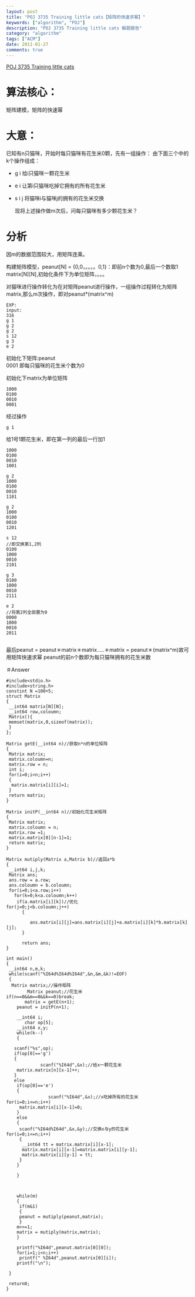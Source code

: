 ```yaml
---
layout: post
title: "POJ 3735 Training little cats【矩阵的快速求幂】"
keywords: ["algorithm", "POJ"]
description: "POJ 3735 Training little cats 解题报告"
category: "algorithm"
tags: ["ACM"]
date: 2011-01-27
comments: true
---
```


[POJ 3735 Training little cats](http://poj.org/problem?id=3735)

# 算法核心：

矩阵建模，矩阵的快速幂


# 大意：

已知有n只猫咪，开始时每只猫咪有花生米0颗，先有一组操作：
由下面三个中的k个操作组成：

*  g i 给i只猫咪一颗花生米
*  e i 让第i只猫咪吃掉它拥有的所有花生米
* s i j 将猫咪i与猫咪j的拥有的花生米交换

  现将上述操作做m次后，问每只猫咪有多少颗花生米？

 

# 分析

因m的数据范围较大，用矩阵连乘。

构建矩阵模型，peanut[N] = {0,0，。。。。0,1}：即前n个数为0,最后一个数取1
matrix[N][N],初始化条件下为单位矩阵，。。。

对猫咪进行操作转化为在对矩阵peanut进行操作，一组操作过程转化为矩阵matrix,那么m次操作，即对peanut*(matrix^m)

```
EXP:
input:
316
g 1
g 2
g 2
s 12
g 3
e 2
```

初始化下矩阵:peanut  
0001 即每只猫咪的花生米个数为0

初始化下matrix为单位矩阵

```
1000
0100
0010
0001
```
经过操作 
```
g 1
```

给1号1颗花生米，即在第一列的最后一行加1

```
1000
0100
0010
1001

g 2
1000
0100
0010
1101

g 2
1000
0100
0010
1201

s 12
//即交换第1,2列
0100
1000
0010
2101

g 3
0100
1000
0010
2111

e 2
//将第2列全部置为0
0000
1000
0010
2011


```


最后peanut = peanut＊matrix＊matrix.....＊matrix = peanut＊(matrix^m)故可用矩阵快速求幂
peanut的前n个数即为每只猫咪拥有的花生米数

＃Answer

```
#include<stdio.h>
#include<string.h>
constint N =100+5;
struct Matrix
{
 __int64 matrix[N][N];
 __int64 row,coloumn;
 Matrix(){
 memset(matrix,0,sizeof(matrix));
 }
};

Matrix getE(__int64 n)//获取n*n的单位矩阵
{
 Matrix matrix;
 matrix.coloumn=n;
 matrix.row = n;
 int i;
 for(i=0;i<n;i++)
 {
  matrix.matrix[i][i]=1;
 }
 return matrix;
}

Matrix initP(__int64 n)//初始化花生米矩阵
{
 Matrix matrix;
 matrix.coloumn = n;
 matrix.row =1;
 matrix.matrix[0][n-1]=1;
 return matrix;
}

Matrix mutiply(Matrix a,Matrix b)//返回a*b
{
 __int64 i,j,k;
 Matrix ans;
 ans.row = a.row;
 ans.coloumn = b.coloumn;
 for(i=0;i<a.row;i++)
   for(k=0;k<a.coloumn;k++)
    if(a.matrix[i][k])//优化
for(j=0;j<b.coloumn;j++)
      {
  
         ans.matrix[i][j]=ans.matrix[i][j]+a.matrix[i][k]*b.matrix[k][j];
      }

      return ans;
}

int main() 
{
 __int64 n,m,k;
 while(scanf("%I64d%I64d%I64d",&n,&m,&k)!=EOF)
 {
  Matrix matrix;//操作矩阵
        Matrix peanut;//花生米
if(n==0&&m==0&&k==0)break;
       matrix = getE(n+1);
    peanut = initP(n+1);
    
    __int64 i;
       char op[5];
    __int64 x,y;
    while(k--)
    {
  
   scanf("%s",op);
   if(op[0]=='g')
   {
             scanf("%I64d",&x);//给x一颗花生米
    matrix.matrix[n][x-1]++;
   }
   else
    if(op[0]=='e')
    {
                scanf("%I64d",&x);//x吃掉所有的花生米
for(i=0;i<=n;i++)
     matrix.matrix[i][x-1]=0;
    }
    else
    {
     scanf("%I64d%I64d",&x,&y);//交换x与y的花生米
for(i=0;i<=n;i++)
     {
      __int64 tt = matrix.matrix[i][x-1];
      matrix.matrix[i][x-1]=matrix.matrix[i][y-1];
      matrix.matrix[i][y-1] = tt;
     }
    }
   
    }
      
   
   
    while(m)          
    {
     if(m&1)
     {
     peanut = mutiply(peanut,matrix);
     }    
    m>>=1;
    matrix = mutiply(matrix,matrix);
    }

    printf("%I64d",peanut.matrix[0][0]);
    for(i=1;i<n;i++)
     printf(" %I64d",peanut.matrix[0][i]);
    printf("\n");

 }

 return0;
}
```

